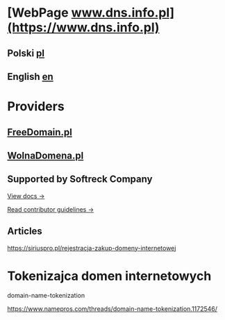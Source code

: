 # [WebPage www.dns.info.pl](https://www.dns.info.pl)
## Polski [pl](/pl)
## English [en](/en)

# Providers
## [FreeDomain.pl](https://www.freedomain.pl)
## [WolnaDomena.pl](https://www.wolnadomena.pl)


## Supported by Softreck Company

[View docs →](https://developers.softreck.com/dns.info.pl)

[Read contributor guidelines →](https://developers.softreck.com/docs-engine/contributing/content-framework)


## Articles

https://siriuspro.pl/rejestracja-zakup-domeny-internetowej


# Tokenizajca domen internetowych

domain-name-tokenization


https://www.namepros.com/threads/domain-name-tokenization.1172546/
